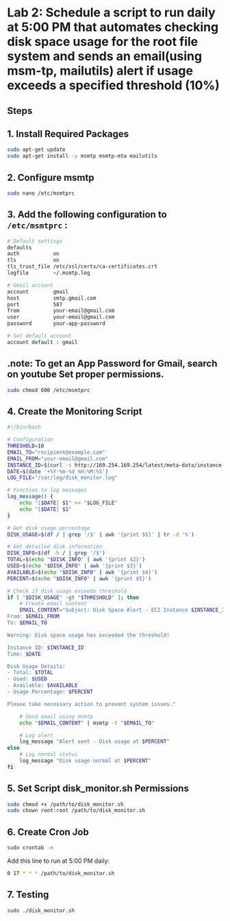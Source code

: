 # Lab 2: Schedule a script to run daily at 5:00 PM that automates checking disk space usage for the root file system and sends an email(using msm-tp, mailutils) alert if usage exceeds a specified threshold (10%)
## Steps
## 1. Install Required Packages
```bash
sudo apt-get update
sudo apt-get install -y msmtp msmtp-mta mailutils
```
## 2. Configure msmtp
```bash
sudo nano /etc/msmtprc
```

## 3. Add the following configuration to ```/etc/msmtprc``` :
```bash
# Default settings
defaults
auth           on
tls            on
tls_trust_file /etc/ssl/certs/ca-certificates.crt
logfile        ~/.msmtp.log

# Gmail account
account        gmail
host           smtp.gmail.com
port           587
from           your-email@gmail.com
user           your-email@gmail.com
password       your-app-password

# Set default account
account default : gmail
```
## .note: To get an App Password for Gmail, search on youtube Set proper permissions.
```bash
sudo chmod 600 /etc/msmtprc
```
## 4. Create the Monitoring Script
```bash
#!/bin/bash

# Configuration
THRESHOLD=10
EMAIL_TO="recipient@example.com"
EMAIL_FROM="your-email@gmail.com"
INSTANCE_ID=$(curl -s http://169.254.169.254/latest/meta-data/instance-id)
DATE=$(date '+%Y-%m-%d %H:%M:%S')
LOG_FILE="/var/log/disk_monitor.log"

# Function to log messages
log_message() {
    echo "[$DATE] $1" >> "$LOG_FILE"
    echo "[$DATE] $1"
}

# Get disk usage percentage
DISK_USAGE=$(df / | grep '/$' | awk '{print $5}' | tr -d '%')

# Get detailed disk information
DISK_INFO=$(df -h / | grep '/$')
TOTAL=$(echo "$DISK_INFO" | awk '{print $2}')
USED=$(echo "$DISK_INFO" | awk '{print $3}')
AVAILABLE=$(echo "$DISK_INFO" | awk '{print $4}')
PERCENT=$(echo "$DISK_INFO" | awk '{print $5}')

# Check if disk usage exceeds threshold
if [ "$DISK_USAGE" -gt "$THRESHOLD" ]; then
    # Create email content
    EMAIL_CONTENT="Subject: Disk Space Alert - EC2 Instance $INSTANCE_ID
From: $EMAIL_FROM
To: $EMAIL_TO

Warning: Disk space usage has exceeded the threshold!

Instance ID: $INSTANCE_ID
Time: $DATE

Disk Usage Details:
- Total: $TOTAL
- Used: $USED
- Available: $AVAILABLE
- Usage Percentage: $PERCENT

Please take necessary action to prevent system issues."

    # Send email using msmtp
    echo "$EMAIL_CONTENT" | msmtp -t "$EMAIL_TO"

    # Log alert
    log_message "Alert sent - Disk usage at $PERCENT"
else
    # Log normal status
    log_message "Disk usage normal at $PERCENT"
fi
```
## 5. Set Script disk_monitor.sh Permissions
```bash
sudo chmod +x /path/to/disk_monitor.sh
sudo chown root:root /path/to/disk_monitor.sh
```
## 6. Create Cron Job
```bash
sudo crontab -e
```
Add this line to run at 5:00 PM daily:
```bash
0 17 * * * /path/to/disk_monitor.sh
```

## 7. Testing
```bash
sudo ./disk_monitor.sh
```









